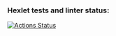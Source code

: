 ### Hexlet tests and linter status:
[![Actions Status](https://github.com/Yawerica/qa-engineer-project-84/actions/workflows/hexlet-check.yml/badge.svg)](https://github.com/Yawerica/qa-engineer-project-84/actions)